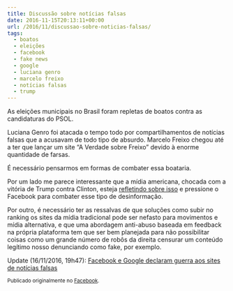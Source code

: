 ```yaml
---
title: Discussão sobre notícias falsas
date: 2016-11-15T20:13:11+00:00
url: /2016/11/discussao-sobre-noticias-falsas/
tags:
  - boatos
  - eleições
  - facebook
  - fake news
  - google
  - luciana genro
  - marcelo freixo
  - notícias falsas
  - trump
---
```


As eleições municipais no Brasil foram repletas de boatos contra as candidaturas do PSOL.

Luciana Genro foi atacada o tempo todo por compartilhamentos de notícias falsas que a acusavam de todo tipo de absurdo. Marcelo Freixo chegou até a ter que lançar um site “A Verdade sobre Freixo” devido à enorme quantidade de farsas.

É necessário pensarmos em formas de combater essa boataria.

Por um lado me parece interessante que a mídia americana, chocada com a vitória de Trump contra Clinton, esteja [refletindo sobre isso][1] e pressione o Facebook para combater esse tipo de desinformação.

Por outro, é necessário ter as ressalvas de que soluções como subir no ranking os sites da mídia tradicional pode ser nefasto para movimentos e mídia alternativa, e que uma abordagem anti-abuso baseada em feedback na própria plataforma tem que ser bem planejada para não possibilitar coisas como um grande número de robôs da direita censurar um conteúdo legítimo nosso denunciando como fake, por exemplo.

Update (16/11/2016, 19h47): [Facebook e Google declaram guerra aos sites de notícias falsas][2]

<small>Publicado originalmente no <a href="https://www.facebook.com/timadeira/posts/10211212121277656">Facebook</a>.</small>

[1]: http://www.nytimes.com/2016/11/15/opinion/mark-zuckerberg-is-in-denial.html
[2]: http://brasil.elpais.com/brasil/2016/11/15/tecnologia/1479201313_967124.html?id_externo_rsoc=FB_BR_CM
